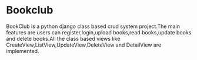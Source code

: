 # Bookclub
BookClub is a python django class based crud system project.The main features are users can register,login,upload books,read books,update books and delete books.All the class based views like CreateView,ListView,UpdateView,DeleteView and DetailView are implemented. 
